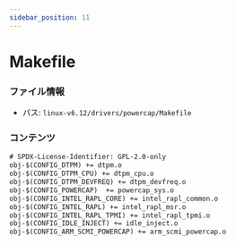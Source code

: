 ```yaml
---
sidebar_position: 11
---
```

# Makefile

### ファイル情報

- パス: `linux-v6.12/drivers/powercap/Makefile`

### コンテンツ

```txt
# SPDX-License-Identifier: GPL-2.0-only
obj-$(CONFIG_DTPM) += dtpm.o
obj-$(CONFIG_DTPM_CPU) += dtpm_cpu.o
obj-$(CONFIG_DTPM_DEVFREQ) += dtpm_devfreq.o
obj-$(CONFIG_POWERCAP)	+= powercap_sys.o
obj-$(CONFIG_INTEL_RAPL_CORE) += intel_rapl_common.o
obj-$(CONFIG_INTEL_RAPL) += intel_rapl_msr.o
obj-$(CONFIG_INTEL_RAPL_TPMI) += intel_rapl_tpmi.o
obj-$(CONFIG_IDLE_INJECT) += idle_inject.o
obj-$(CONFIG_ARM_SCMI_POWERCAP) += arm_scmi_powercap.o

```
